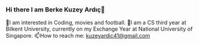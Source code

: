 ### Hi there  I am Berke Kuzey Ardıç👋
🔭I am interested in Coding, movies and football.
🌱I am a CS third year at Bilkent University, currently on my Exchange Year at National University of Singapore.
📫How to reach me: kuzeyardic41@gmail.com
